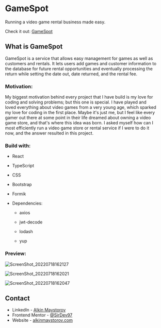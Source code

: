 # GameSpot

Running a video game rental business made easy.

Check it out: [GameSpot](https://gamespotz.netlify.app/games)

## What is GameSpot

GameSpot is a service that allows easy management for games as well as customers and rentals. It lets users add games and customer information to the database for future rental opportunities and eventually processing the return while setting the date out, date returned, and the rental fee.

### Motivation:

My biggest motivation behind every project that I have build is my love for coding and solving problems; but this one is special. I have played and loved everything about video games from a very young age, which sparked my love for coding in the first place. Maybe it's just me, but I feel like every gamer out there at some point in their life dreamed about owning a video game store, and that's where this idea was born. I asked myself how can I most efficiently run a video game store or rental service if I were to do it now, and the answer resulted in this project.

### Build with:

- React

- TypeScript

- CSS

- Bootstrap

- Formik

- Dependencies:

  - axios

  - jwt-decode

  - lodash

  - yup

### Preview:

![ScreenShot_20220718162127](https://user-images.githubusercontent.com/76817540/179537952-14bfb25d-c886-4f22-8119-3d34e09e0a68.jpeg)

![ScreenShot_20220718162021](https://user-images.githubusercontent.com/76817540/179537996-73956e0f-ac12-40d1-987d-e140bc519fac.jpeg)

![ScreenShot_20220718162047](https://user-images.githubusercontent.com/76817540/179537988-ce2d75fe-43c2-4b46-8b66-2991ce4f4aa6.jpeg)

## Contact

- LinkedIn - [Alkin Maystorov](https://www.linkedin.com/in/alkin-maystorov/)
- Frontend Mentor - [@SirDev97](https://www.frontendmentor.io/profile/SirDev97)
- Website - [alkinmaystorov.com](https://alkinmaystorov.com)

